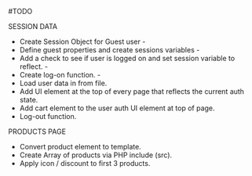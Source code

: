 #TODO

SESSION DATA

- Create Session Object for Guest user -
- Define guest properties and create sessions variables -
- Add a check to see if user is logged on and set session variable to reflect. -
- Create log-on function. -
- Load user data in from file.
- Add UI element at the top of every page that reflects the current auth state.
- Add cart element to the user auth UI element at top of page.
- Log-out function.

PRODUCTS PAGE

- Convert product element to template.
- Create Array of products via PHP include (src).
- Apply icon / discount to first 3 products.

